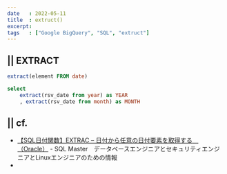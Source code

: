 ```yaml
---
date   : 2022-05-11
title  : extruct()
excerpt:
tags   : ["Google BigQuery", "SQL", "extruct"]
---
```


## || EXTRACT
```sql
extract(element FROM date)
```

```sql
select 
    extract(rsv_date from year) as YEAR
    , extract(rsv_date from month) as MONTH
```


## || cf.
+ [【SQL日付関数】EXTRAC – 日付から任意の日付要素を取得する　（Oracle）](http://www.sql-master.net/articles/SQL761.html) - SQL Master　データベースエンジニアとセキュリティエンジニアとLinuxエンジニアのための情報
+ 
